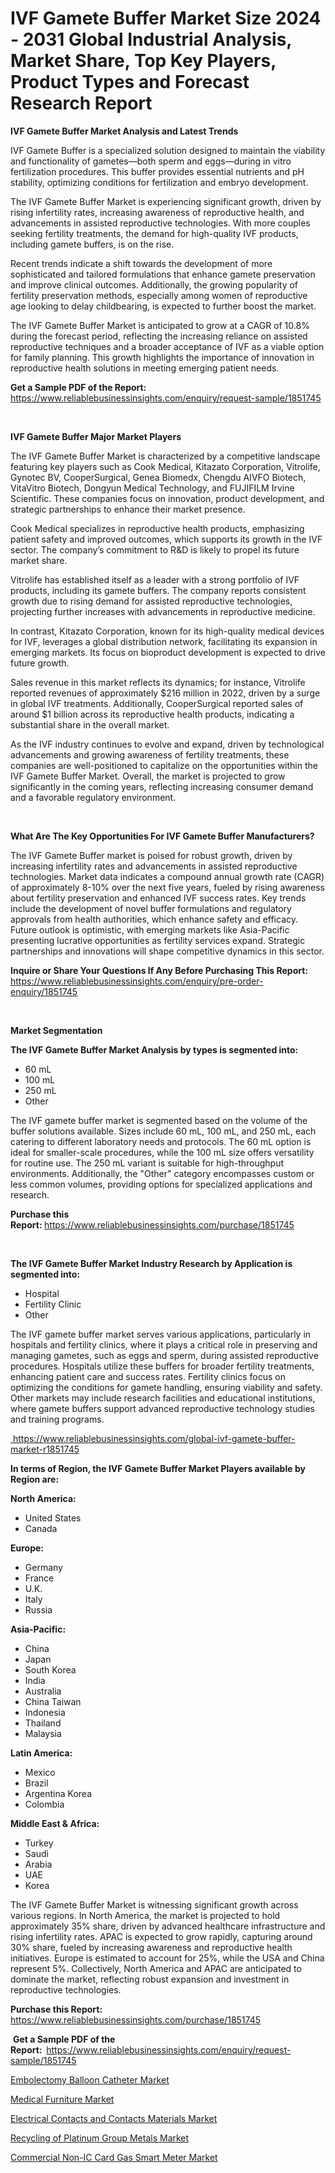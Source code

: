 <p><h1>IVF Gamete Buffer Market Size 2024 - 2031 Global Industrial Analysis, Market Share, Top Key Players, Product Types and Forecast Research Report</h1></p><p><strong>IVF Gamete Buffer Market Analysis and Latest Trends</strong></p>
<p><p>IVF Gamete Buffer is a specialized solution designed to maintain the viability and functionality of gametes—both sperm and eggs—during in vitro fertilization procedures. This buffer provides essential nutrients and pH stability, optimizing conditions for fertilization and embryo development.</p><p>The IVF Gamete Buffer Market is experiencing significant growth, driven by rising infertility rates, increasing awareness of reproductive health, and advancements in assisted reproductive technologies. With more couples seeking fertility treatments, the demand for high-quality IVF products, including gamete buffers, is on the rise. </p><p>Recent trends indicate a shift towards the development of more sophisticated and tailored formulations that enhance gamete preservation and improve clinical outcomes. Additionally, the growing popularity of fertility preservation methods, especially among women of reproductive age looking to delay childbearing, is expected to further boost the market. </p><p>The IVF Gamete Buffer Market is anticipated to grow at a CAGR of 10.8% during the forecast period, reflecting the increasing reliance on assisted reproductive techniques and a broader acceptance of IVF as a viable option for family planning. This growth highlights the importance of innovation in reproductive health solutions in meeting emerging patient needs.</p></p>
<p><strong>Get a Sample PDF of the Report:&nbsp;</strong> <a href="https://www.reliablebusinessinsights.com/enquiry/request-sample/1851745?utm_campaign=97&utm_medium=2&utm_source=Github&utm_content=ia&utm_term=30102024&utm_id=ivf-gamete-buffer">https://www.reliablebusinessinsights.com/enquiry/request-sample/1851745</a></p>
<p>&nbsp;</p>
<p><strong>IVF Gamete Buffer Major Market Players</strong></p>
<p><p>The IVF Gamete Buffer Market is characterized by a competitive landscape featuring key players such as Cook Medical, Kitazato Corporation, Vitrolife, Gynotec BV, CooperSurgical, Genea Biomedx, Chengdu AIVFO Biotech, VitaVitro Biotech, Dongyun Medical Technology, and FUJIFILM Irvine Scientific. These companies focus on innovation, product development, and strategic partnerships to enhance their market presence.</p><p>Cook Medical specializes in reproductive health products, emphasizing patient safety and improved outcomes, which supports its growth in the IVF sector. The company’s commitment to R&D is likely to propel its future market share.</p><p>Vitrolife has established itself as a leader with a strong portfolio of IVF products, including its gamete buffers. The company reports consistent growth due to rising demand for assisted reproductive technologies, projecting further increases with advancements in reproductive medicine.</p><p>In contrast, Kitazato Corporation, known for its high-quality medical devices for IVF, leverages a global distribution network, facilitating its expansion in emerging markets. Its focus on bioproduct development is expected to drive future growth.</p><p>Sales revenue in this market reflects its dynamics; for instance, Vitrolife reported revenues of approximately $216 million in 2022, driven by a surge in global IVF treatments. Additionally, CooperSurgical reported sales of around $1 billion across its reproductive health products, indicating a substantial share in the overall market.</p><p>As the IVF industry continues to evolve and expand, driven by technological advancements and growing awareness of fertility treatments, these companies are well-positioned to capitalize on the opportunities within the IVF Gamete Buffer Market. Overall, the market is projected to grow significantly in the coming years, reflecting increasing consumer demand and a favorable regulatory environment.</p></p>
<p>&nbsp;</p>
<p><strong>What Are The Key Opportunities For IVF Gamete Buffer Manufacturers?</strong></p>
<p><p>The IVF Gamete Buffer market is poised for robust growth, driven by increasing infertility rates and advancements in assisted reproductive technologies. Market data indicates a compound annual growth rate (CAGR) of approximately 8-10% over the next five years, fueled by rising awareness about fertility preservation and enhanced IVF success rates. Key trends include the development of novel buffer formulations and regulatory approvals from health authorities, which enhance safety and efficacy. Future outlook is optimistic, with emerging markets like Asia-Pacific presenting lucrative opportunities as fertility services expand. Strategic partnerships and innovations will shape competitive dynamics in this sector.</p></p>
<p><strong>Inquire or Share Your Questions If Any Before Purchasing This Report:</strong> <a href="https://www.reliablebusinessinsights.com/enquiry/pre-order-enquiry/1851745?utm_campaign=97&utm_medium=2&utm_source=Github&utm_content=ia&utm_term=30102024&utm_id=ivf-gamete-buffer">https://www.reliablebusinessinsights.com/enquiry/pre-order-enquiry/1851745</a></p>
<p>&nbsp;</p>
<p><strong>Market Segmentation</strong></p>
<p><strong>The IVF Gamete Buffer Market Analysis by types is segmented into:</strong></p>
<p><ul><li>60 mL</li><li>100 mL</li><li>250 mL</li><li>Other</li></ul></p>
<p><p>The IVF gamete buffer market is segmented based on the volume of the buffer solutions available. Sizes include 60 mL, 100 mL, and 250 mL, each catering to different laboratory needs and protocols. The 60 mL option is ideal for smaller-scale procedures, while the 100 mL size offers versatility for routine use. The 250 mL variant is suitable for high-throughput environments. Additionally, the "Other" category encompasses custom or less common volumes, providing options for specialized applications and research.</p></p>
<p><strong>Purchase this Report:&nbsp;</strong><a href="https://www.reliablebusinessinsights.com/purchase/1851745?utm_campaign=97&utm_medium=2&utm_source=Github&utm_content=ia&utm_term=30102024&utm_id=ivf-gamete-buffer">https://www.reliablebusinessinsights.com/purchase/1851745</a></p>
<p>&nbsp;</p>
<p><strong>The IVF Gamete Buffer Market Industry Research by Application is segmented into:</strong></p>
<p><ul><li>Hospital</li><li>Fertility Clinic</li><li>Other</li></ul></p>
<p><p>The IVF gamete buffer market serves various applications, particularly in hospitals and fertility clinics, where it plays a critical role in preserving and managing gametes, such as eggs and sperm, during assisted reproductive procedures. Hospitals utilize these buffers for broader fertility treatments, enhancing patient care and success rates. Fertility clinics focus on optimizing the conditions for gamete handling, ensuring viability and safety. Other markets may include research facilities and educational institutions, where gamete buffers support advanced reproductive technology studies and training programs.</p></p>
<p><a href="https://www.reliablebusinessinsights.com/global-ivf-gamete-buffer-market-r1851745?utm_campaign=97&utm_medium=2&utm_source=Github&utm_content=ia&utm_term=30102024&utm_id=ivf-gamete-buffer">&nbsp;https://www.reliablebusinessinsights.com/global-ivf-gamete-buffer-market-r1851745</a></p>
<p><strong>In terms of Region, the IVF Gamete Buffer Market Players available by Region are:</strong></p>
<p>
    <p> <strong> North America: </strong>
        <ul>
            <li>United States</li>
            <li>Canada</li>
        </ul>
        </p> 
    <p> <strong> Europe: </strong>
        <ul>
            <li>Germany</li>
            <li>France</li>
            <li>U.K.</li>
            <li>Italy</li>
            <li>Russia</li>
        </ul>
        </p> 
    <p> <strong> Asia-Pacific: </strong>
        <ul>
            <li>China</li>
            <li>Japan</li>
            <li>South Korea</li>
            <li>India</li>
            <li>Australia</li>
            <li>China Taiwan</li>
            <li>Indonesia</li>
            <li>Thailand</li>
            <li>Malaysia</li>
        </ul>
        </p> 
    <p> <strong> Latin America: </strong>
        <ul>
            <li>Mexico</li>
            <li>Brazil</li>
            <li>Argentina Korea</li>
            <li>Colombia</li>
        </ul>
        </p> 
    <p> <strong> Middle East & Africa: </strong>
        <ul>
            <li>Turkey</li>
            <li>Saudi</li>
            <li>Arabia</li>
            <li>UAE</li>
            <li>Korea</li>
        </ul>
    </p>
    </p>
<p><p>The IVF Gamete Buffer Market is witnessing significant growth across various regions. In North America, the market is projected to hold approximately 35% share, driven by advanced healthcare infrastructure and rising infertility rates. APAC is expected to grow rapidly, capturing around 30% share, fueled by increasing awareness and reproductive health initiatives. Europe is estimated to account for 25%, while the USA and China represent 5%. Collectively, North America and APAC are anticipated to dominate the market, reflecting robust expansion and investment in reproductive technologies.</p></p>
<p><strong>Purchase this Report: </strong><a href="https://www.reliablebusinessinsights.com/purchase/1851745?utm_campaign=97&utm_medium=2&utm_source=Github&utm_content=ia&utm_term=30102024&utm_id=ivf-gamete-buffer">https://www.reliablebusinessinsights.com/purchase/1851745</a></p>
<p>&nbsp;<strong>Get a Sample PDF of the Report:&nbsp;&nbsp;</strong><a href="https://www.reliablebusinessinsights.com/enquiry/request-sample/1851745?utm_campaign=97&utm_medium=2&utm_source=Github&utm_content=ia&utm_term=30102024&utm_id=ivf-gamete-buffer">https://www.reliablebusinessinsights.com/enquiry/request-sample/1851745</a></p>
<p><strong></strong></p>
<p><p><a href="https://www.linkedin.com/pulse/embolectomy-balloon-catheter-market-size-type-product-global-elnee?utm_campaign=97&utm_medium=2&utm_source=Github&utm_content=ia&utm_term=30102024&utm_id=ivf-gamete-buffer">Embolectomy Balloon Catheter Market</a></p><p><a href="https://www.linkedin.com/pulse/medical-furniture-market-outlook-share-analysis-growth-jzoze?utm_campaign=97&utm_medium=2&utm_source=Github&utm_content=ia&utm_term=30102024&utm_id=ivf-gamete-buffer">Medical Furniture Market</a></p><p><a href="https://github.com/mac1evjen/Market-Research-Report-List-1/blob/main/electrical-contacts-and-contacts-materials-market.md?utm_campaign=97&utm_medium=2&utm_source=Github&utm_content=ia&utm_term=30102024&utm_id=ivf-gamete-buffer">Electrical Contacts and Contacts Materials Market</a></p><p><a href="https://github.com/hegwervaemeruk/Market-Research-Report-List-1/blob/main/recycling-of-platinum-group-metals-market.md?utm_campaign=97&utm_medium=2&utm_source=Github&utm_content=ia&utm_term=30102024&utm_id=ivf-gamete-buffer">Recycling of Platinum Group Metals Market</a></p><p><a href="https://issuu.com/reportprime-2/docs/commercial-non-ic-card-gas-smart-me_07e46e4ccea900?utm_campaign=97&utm_medium=2&utm_source=Github&utm_content=ia&utm_term=30102024&utm_id=ivf-gamete-buffer">Commercial Non-IC Card Gas Smart Meter Market</a></p></p>